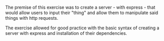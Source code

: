 The premise of this exercise was to create a server - with express - that would allow users to input their "thing" and allow them to manipulate said things with http requests. 

The exercise allowed for good practice with the basic syntax of creating a server with express and installation of their dependencies.


